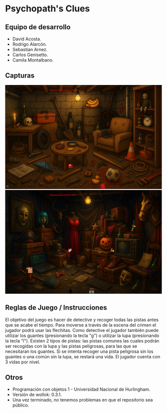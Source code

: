 # Psychopath's Clues

## Equipo de desarrollo

- David Acosta.
- Rodrigo Alarcón.  
- Sebastian Arnez.
- Carlos Genisetto.
- Camila Montalbano.

## Capturas

![Captura del juego nivel 1](./assets/capturaJuego.png) ![Captura del juego nivel 2](./assets/capturaJuego2.png)

## Reglas de Juego / Instrucciones

El objetivo del juego es hacer de detective y recoger todas las pistas antes que se acabe el tiempo. Para moverse a través de la escena del crimen el jugador podrá usar las flechitas. Como detective el jugador también puede utilizar los guantes (presionando la tecla "g") o utilizar la lupa (presionando la tecla "l"). Existen 2 tipos de pistas: las pistas comunes las cuales podrán ser recogidas con la lupa y las pistas peligrosas, para las que se necesitaran los guantes. Si se intenta recoger una pista peligrosa sin los guantes o una común sin la lupa, se restará una vida. El jugador cuenta con 3 vidas por nivel.

## Otros

- Programación con objetos 1 - Universidad Nacional de Hurlingham.
- Versión de wollok: 0.3.1.
- Una vez terminado, no tenemos problemas en que el repositorio sea público.

